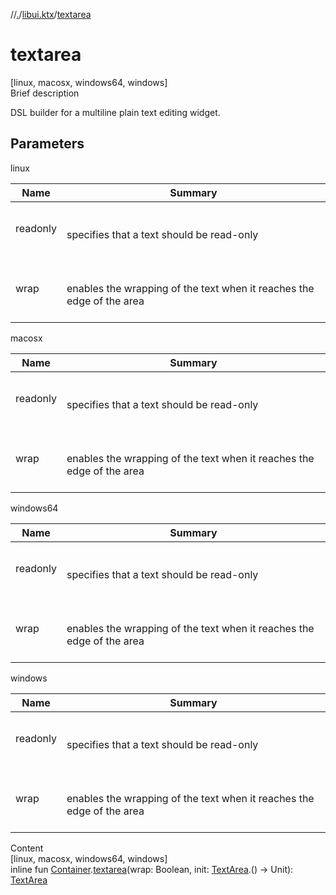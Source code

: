 //[.](../index.md)/[libui.ktx](index.md)/[textarea](textarea.md)



# textarea  
[linux, macosx, windows64, windows]  
Brief description  


DSL builder for a multiline plain text editing widget.

  
  


## Parameters  
  
linux  
  
|  Name|  Summary| 
|---|---|
| readonly| <br><br>specifies that a text should be read-only<br><br>
| wrap| <br><br>enables the wrapping of the text when it reaches the edge of the area<br><br>
  
macosx  
  
|  Name|  Summary| 
|---|---|
| readonly| <br><br>specifies that a text should be read-only<br><br>
| wrap| <br><br>enables the wrapping of the text when it reaches the edge of the area<br><br>
  
windows64  
  
|  Name|  Summary| 
|---|---|
| readonly| <br><br>specifies that a text should be read-only<br><br>
| wrap| <br><br>enables the wrapping of the text when it reaches the edge of the area<br><br>
  
windows  
  
|  Name|  Summary| 
|---|---|
| readonly| <br><br>specifies that a text should be read-only<br><br>
| wrap| <br><br>enables the wrapping of the text when it reaches the edge of the area<br><br>
  
  
Content  
[linux, macosx, windows64, windows]  
inline fun [Container](-container/index.md).[textarea](textarea.md)(wrap: Boolean, init: [TextArea](-text-area/index.md).() -> Unit): [TextArea](-text-area/index.md)  



